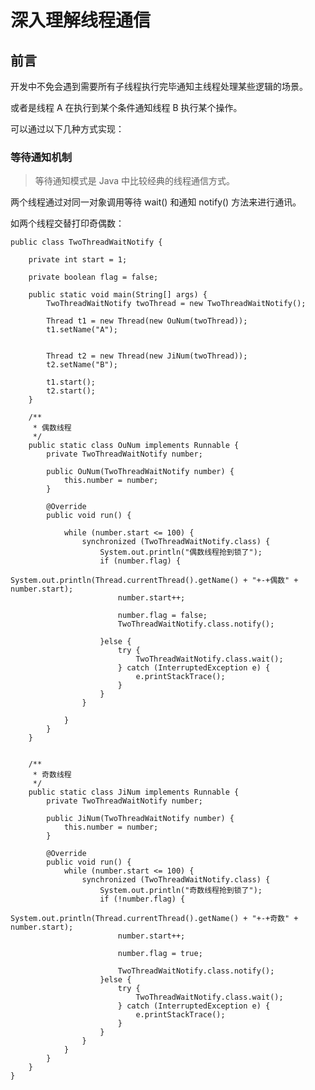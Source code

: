 # 深入理解线程通信
## 前言
开发中不免会遇到需要所有子线程执行完毕通知主线程处理某些逻辑的场景。

或者是线程 A 在执行到某个条件通知线程 B 执行某个操作。

可以通过以下几种方式实现：
### 等待通知机制
> 等待通知模式是 Java 中比较经典的线程通信方式。

两个线程通过对同一对象调用等待 wait() 和通知 notify() 方法来进行通讯。

如两个线程交替打印奇偶数：
    
    public class TwoThreadWaitNotify {
    
        private int start = 1;
    
        private boolean flag = false;
    
        public static void main(String[] args) {
            TwoThreadWaitNotify twoThread = new TwoThreadWaitNotify();
    
            Thread t1 = new Thread(new OuNum(twoThread));
            t1.setName("A");
    
    
            Thread t2 = new Thread(new JiNum(twoThread));
            t2.setName("B");
    
            t1.start();
            t2.start();
        }
    
        /**
         * 偶数线程
         */
        public static class OuNum implements Runnable {
            private TwoThreadWaitNotify number;
    
            public OuNum(TwoThreadWaitNotify number) {
                this.number = number;
            }
    
            @Override
            public void run() {
    
                while (number.start <= 100) {
                    synchronized (TwoThreadWaitNotify.class) {
                        System.out.println("偶数线程抢到锁了");
                        if (number.flag) {
                            System.out.println(Thread.currentThread().getName() + "+-+偶数" + number.start);
                            number.start++;
    
                            number.flag = false;
                            TwoThreadWaitNotify.class.notify();
    
                        }else {
                            try {
                                TwoThreadWaitNotify.class.wait();
                            } catch (InterruptedException e) {
                                e.printStackTrace();
                            }
                        }
                    }
    
                }
            }
        }
    
    
        /**
         * 奇数线程
         */
        public static class JiNum implements Runnable {
            private TwoThreadWaitNotify number;
    
            public JiNum(TwoThreadWaitNotify number) {
                this.number = number;
            }
    
            @Override
            public void run() {
                while (number.start <= 100) {
                    synchronized (TwoThreadWaitNotify.class) {
                        System.out.println("奇数线程抢到锁了");
                        if (!number.flag) {
                            System.out.println(Thread.currentThread().getName() + "+-+奇数" + number.start);
                            number.start++;
    
                            number.flag = true;
    
                            TwoThreadWaitNotify.class.notify();
                        }else {
                            try {
                                TwoThreadWaitNotify.class.wait();
                            } catch (InterruptedException e) {
                                e.printStackTrace();
                            }
                        }
                    }
                }
            }
        }
    }
